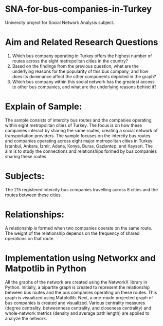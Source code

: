 # SNA-for-bus-companies-in-Turkey
University project for Social Network Analysis subject. 


# Aim and Related Research Questions 
1. Which bus company operating in Turkey offers the highest number of routes across the eight metropolitan cities in the country?
2. Based on the findings from the previous question, what are the underlying reasons for the popularity of this bus company, and how does its dominance affect the other components depicted in the graph?
3. Which bus company within this social network has the greatest access to other bus companies, and what are the underlying reasons  behind it?

# Explain of Sample:
The sample consists of intercity bus routes and the companies operating within eight metropolitan cities of Turkey. The focus is on how these companies interact by sharing the same routes, creating a social network of transportation providers. The sample focuses on the intercity bus routes and companies operating across eight major metropolitan cities in Turkey: İstanbul, Ankara, İzmir, Adana, Konya, Bursa, Gaziantep, and Kayseri. The aim is to study the connections and relationships formed by bus companies sharing these routes.
# Subjects: 
The 215 registered intercity bus companies travelling across 8 cities and the routes between these cities.

# Relationships: 
A relationship is formed when two companies operate on the same route. The weight of the relationship depends on the frequency of shared operations on that route.

# Implementation using Networkx and Matpotlib in Python 
All the graphs of the network are created using the NetworkX library in Python. Initially, a bipartite graph is created to represent the relationship between bus routes and the bus companies operating on these routes. This graph is visualized using Matplotlib.
Next, a one-mode projected graph of bus companies is created and visualized. Various centrality measures (degree centrality, betweenness centrality, and closeness centrality) and whole-network metrics (density and average path length) are applied to analyze the network.


